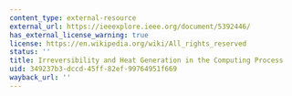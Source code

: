 ```yaml
---
content_type: external-resource
external_url: https://ieeexplore.ieee.org/document/5392446/
has_external_license_warning: true
license: https://en.wikipedia.org/wiki/All_rights_reserved
status: ''
title: Irreversibility and Heat Generation in the Computing Process
uid: 349237b3-dccd-45ff-82ef-99764951f669
wayback_url: ''
---
```

